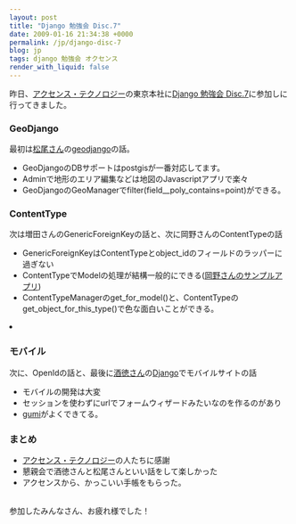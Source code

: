 ```yaml
---
layout: post
title: "Django 勉強会 Disc.7"
date: 2009-01-16 21:34:38 +0000
permalink: /jp/django-disc-7
blog: jp
tags: django 勉強会 オクセンス
render_with_liquid: false
---
```


<!-- textlint-disable rousseau -->

<p>昨日、<a href="http://accense.com/">アクセンス・テクノロジー</a>の東京本社に<a href="http://djangoproject.jp/etude/7/">Django 勉強会 Disc.7</a>に参加しに行ってきました。</p>

<h3>GeoDjango</h3>
<p>最初は<a href="http://twitter.com/tmatsuo">松尾さん</a>の<a href="http://geodjango.org/">geodjango</a>の話。</p>
<ul>
<li>GeoDjangoのDBサポートはpostgisが一番対応してます。</li>
<li>Adminで地形のエリア編集などは地図のJavascriptアプリで楽々</li>
<li>GeoDjangoのGeoManagerでfilter(field__poly_contains=point)ができる。</li>

</ul>

<h3>ContentType</h3>
<p>次は増田さんのGenericForeignKeyの話と、次に岡野さんのContentTypeの話</p>
<ul>
<li>GenericForeignKeyはContentTypeとobject_idのフィールドのラッパーに過ぎない</li>
<li>ContentTypeでModelの処理が結構一般的にできる(<a href="http://bitbucket.org/tokibito/sample_nullpobug/src/tip/django/ct_sample/">岡野さんのサンプルアプリ</a>)</li>
<li>ContentTypeManagerのget_for_model()と、ContentTypeのget_object_for_this_type()で色な面白いことができる。</li>
</ul>
<li>

<h3>モバイル</h3>
<p>次に、OpenIdの話と、最後に<a href="http://d.hatena.ne.jp/perezvon/">酒徳さん</a>の<a href="http://www.djangoproject.com/" title="Django">Django</a>でモバイルサイトの話</p>
<ul>
<li>モバイルの開発は大変</li>
<li>セッションを使わずにurlでフォームウィザードみたいなのを作るのがあり</li>
<li><a href="http://gu3.jp/">gumi</a>がよくできてる。</li>
</ul>

<h3>まとめ</h3>
<ul>
<li><a href="http://accense.com/">アクセンス・テクノロジー</a>の人たちに感謝</li>
<li>懇親会で酒徳さんと松尾さんといい話をして楽しかった</li>
<li>アクセンスから、かっこいい手帳をもらった。<br /><a href="http://farm4.static.flickr.com/3338/3201528890_28293f2266.jpg?v=0" rel="lightbox"><img src="http://farm4.static.flickr.com/3338/3201528890_28293f2266_m.jpg" title="アクセンス・テクノロジーfullflex手帳" alt="" /></a></li>
</ul>

参加したみんなさん、お疲れ様でした！</li>

<!-- textlint-enable rousseau -->

